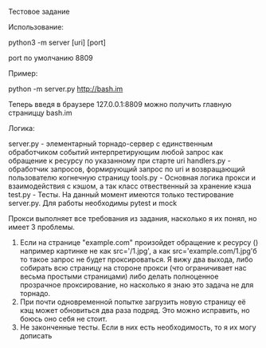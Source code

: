 Тестовое задание

Использование:

python3 -m server [uri] [port]


port по умолчанию 8809


Пример:

python -m server.py http://bash.im

Теперь введя в браузере 127.0.0.1:8809 можно получить главную страниццу bash.im


Логика:

server.py - элементарный торнадо-сервер c единственным обработчиком событий интерпретирующим любой запрос как обращение к ресурсу по указанному при старте uri
handlers.py - обработчик запросов,  формирующий запрос по uri и возвращающий пользователю когнечную страницу
tools.py - Основная логика прокси и взаимодействия с кэшом, а так класс отвественный за хранение кэша
test.py - Тесты. На данный момент имеются только тестирование server.py. Для работы необходимы pytest и mock

Прокси выполняет все требования из задания, насколько я их понял, но имеет 3 проблемы.

1) Если на странице "example.com" произойдет обращение к ресурсу () например картинке не как src='/1.jpg', а как src='example.com/1.jpg'б то такое запрос не будет проксироваться. Я вижу два выхода, либо собирать всю страницу на стороне прокси (что ограничивает нас весьма простыми страницами) либо делать полноценное прозрачное проксирование, но насколько я знаю это задача не для торнадо.
2) При почти одновременной попытке загрузить новую страницу её кэщ может обновиться два раза подряд. Это можно исправить, но боюсь оно себя не стоит.
3) Не законченные тесты. Если в них есть необходимость, то я их могу дописать

